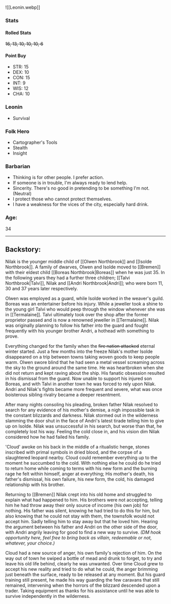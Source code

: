 ![[Leonin.webp]]

### Stats

#### Rolled Stats
~~16, 13, 10, 10, 10, 6~~

#### Point Buy

- STR: 15
- DEX: 10
- CON: 15
- INT: 9
- WIS: 12
- CHA: 10

### Leonin

- Survival

### Folk Hero

- Cartographer's Tools
- Stealth
- Insight

### Barbarian

- Thinking is for other people. I prefer action.
- If someone is in trouble, I'm always ready to lend help.
- Sincerity. There's no good in pretending to be something I'm not. (Neutral)
- I protect those who cannot protect themselves.
- I have a weakness for the vices of the city, especially hard drink.

### Age: 
34

<hr>

## Backstory: 

Nilak is the younger middle child of [[Olwen Northbrook]] and [[Isolde Northbrook]]. A family of dwarves, Olwen and Isolde moved to [[Bremen]] with their eldest child [[Boreas Northbrook|Boreas]] when he was just 35. In the following years they had a further three children; [[Talvi Northbrook|Talvi]], Nilak and [[Andri Northbrook|Andri]]; who were born 11, 30 and 37 years later respectively.

Olwen was employed as a guard, while Isolde worked in the weaver's guild. Boreas was an entertainer before his injury. While a jeweller took a shine to the young girl Talvi who would peep through the window whenever she was in [[Termalaine]]. Talvi ultimately took over the shop after the former proprietor passed and is now a renowned jeweller in [[Termalaine]]. Nilak was originally planning to follow his father into the guard and fought frequently with his younger brother Andri, a hothead with something to prove. 

Everything changed for the family when the ~~fire nation attacked~~ eternal winter started. Just a few months into the freeze Nilak's mother Isolde disappeared on a trip between towns taking woven goods to keep people warm. Olwen swore blind that he had seen a metal vessel screaming across the sky to the ground around the same time. He was heartbroken when she did not return and kept raving about the ship. His fanatic obsession resulted in his dismissal from the guard. Now unable to support his injured son Boreas, and with Talvi in another town he was forced to rely upon Nilak. Andri and Nilak's fights became more frequent and severe, what was once boisterous sibling rivalry became a deeper resentment.  

After many nights consoling his pleading, broken father Nilak resolved to search for any evidence of his mother's demise, a nigh impossible task in the constant blizzards and darkness. Nilak stormed out in the wilderness slamming the door shut in the face of Andri's latest tirade telling him to give up on Isolde. Nilak was unsuccessful in his search, but worse than that, he completely lost his way. Feeling the cold close in, and his vision dim Nilak considered how he had failed his family. 

'Cloud' awoke on his back in the middle of a ritualistic henge, stones inscribed with primal symbols in dried blood, and the corpse of a slaughtered leopard nearby. Cloud could remember everything up to the moment he succumbed to the cold. With nothing else he could do he tried to return home while coming to terms with his new form and the burning rage he felt within himself, anger at everything; His mother's death, his father's dismissal, his own failure, his new form, the cold, his damaged relationship with his brother. 

Returning to [[Bremen]] Nilak crept into his old home and struggled to explain what had happened to him. His brothers were not accepting, telling him he had throw away their only source of income (his own job) for nothing. His father was silent, knowing he had tried to do this for him, but also knowing that he could not stay with them, the townsfolk would not accept him. Sadly telling him to stay away but that he loved him. Hearing the argument between his father and Andri on the other side of the door, with Andri angrily leaving for good to find a new way to survive. *(DM hook opportunity here, feel free to bring back as villain, redeemable or not, whatever, your choice.)*

Cloud had a new source of anger, his own family's rejection of him. On the way out of town he swiped a bottle of mead and drunk to forget, to try and leave his old life behind, clearly he was unwanted. Over time Cloud grew to accept his new reality and tried to do what he could, the anger brimming just beneath the surface, ready to be released at any moment. But his guard training still present, he made his way guarding the few caravans that still remained, intervening when the horrors of the blizzard descended upon a trader. Taking equipment as thanks for his assistance until he was able to survive independently in the wilderness.